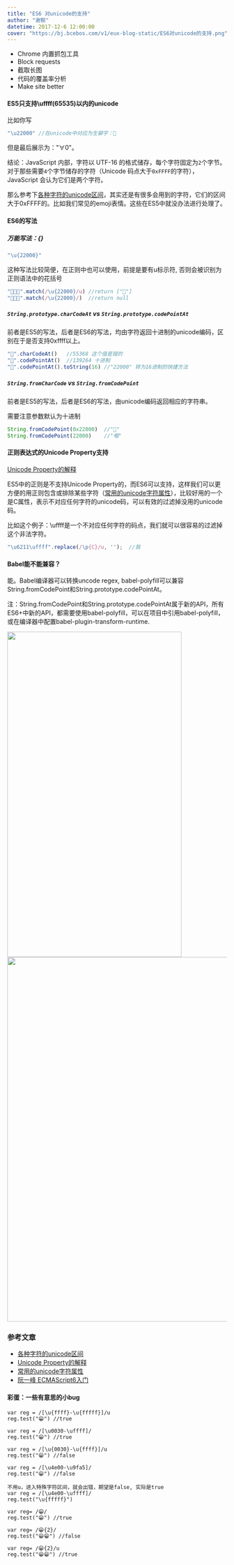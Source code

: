 ```yaml
---
title: "ES6 对unicode的支持"
author: "谢郁"
datetime: 2017-12-6 12:00:00
cover: "https://bj.bcebos.com/v1/eux-blog-static/ES6对unicode的支持.png"
---
```


- Chrome 内置抓包工具
- Block requests
- 截取长图
- 代码的覆盖率分析
- Make site better


#### ES5只支持\uffff(65535)以内的unicode

比如你写

```javascript
"\u22000" //在unicode中对应为生僻字：𢀀
```

但是最后展示为："∀0"。

结论：JavaScript 内部，字符以 UTF-16 的格式储存，每个字符固定为`2`个字节。对于那些需要`4`个字节储存的字符（Unicode 码点大于`0xFFFF`的字符），JavaScript 会认为它们是两个字符。

那么参考下[各种字符的unicode区间](https://github.com/xfgryujk/TiebaManager/wiki/%E5%90%84%E7%A7%8D%E5%AD%97%E7%AC%A6%E7%9A%84unicode%E5%8C%BA%E9%97%B4)，其实还是有很多会用到的字符，它们的区间大于0xFFFF的。比如我们常见的emoji表情。这些在ES5中就没办法进行处理了。

#### ES6的写法

##### 万能写法：{}

```javascript
"\u{22000}"
```

这种写法比较简便，在正则中也可以使用，前提是要有u标示符, 否则会被识别为正则语法中的花括号

```javascript
"𢀀的蛋".match(/\u{22000}/u) //return ["𢀀"]
"𢀀的蛋".match(/\u{22000}/)  //return null
```

##### `String.prototype.charCodeAt` vs `String.prototype.codePointAt`

前者是ES5的写法，后者是ES6的写法，均由字符返回十进制的unicode编码，区别在于是否支持0xffff以上。

```js
"𢀀".charCodeAt()   //55368 这个值是错的
"𢀀".codePointAt()  //139264 十进制
"𢀀".codePointAt().toString(16) //"22000" 转为16进制的快捷方法
```



##### `String.fromCharCode` vs `String.fromCodePoint`

前者是ES5的写法，后者是ES6的写法，由unicode编码返回相应的字符串。

需要注意参数默认为十进制

```js
String.fromCodePoint(0x22000)  //"𢀀"
String.fromCodePoint(22000)    //"嗰"
```



#### 正则表达式的Unicode Property支持

[Unicode Property的解释](http://www.infoq.com/cn/news/2011/03/regular-expressions-unicode-2)

ES5中的正则是不支持Unicode Property的，而ES6可以支持，这样我们可以更方便的用正则包含或排除某些字符（[常用的unicode字符属性](http://php.net/manual/zh/regexp.reference.unicode.php)），比较好用的一个是C属性，表示不对应任何字符的unicode码，可以有效的过滤掉没用的unicode码。

比如这个例子：\uffff是一个不对应任何字符的码点，我们就可以很容易的过滤掉这个非法字符。

```js
"\u6211\uffff".replace(/\p{C}/u, '');  //我
```



#### Babel能不能兼容？

能。Babel编译器可以转换uncode regex, babel-polyfill可以兼容String.fromCodePoint和String.prototype.codePointAt。

注：String.fromCodePoint和String.prototype.codePointAt属于新的API，所有ES6+中新的API，都需要使用babel-polyfill，可以在项目中引用babel-polyfill，或在编译器中配置babel-plugin-transform-runtime.

<img width="1096" height="746" src="http://text-learn.qiniudn.com/65395a8351886b09951f5f917f676f03.png" style="width: 400px">

<img src="http://text-learn.qiniudn.com/f9dc4bf38b9c437f4e159b091789beb4.png" width="1008" height="836">



### 参考文章

- [各种字符的unicode区间](https://github.com/xfgryujk/TiebaManager/wiki/%E5%90%84%E7%A7%8D%E5%AD%97%E7%AC%A6%E7%9A%84unicode%E5%8C%BA%E9%97%B4)
- [Unicode Property的解释](http://www.infoq.com/cn/news/2011/03/regular-expressions-unicode-2)
- [常用的unicode字符属性](http://php.net/manual/zh/regexp.reference.unicode.php)
- [阮一峰 ECMAScript6入门](http://es6.ruanyifeng.com)

#### 彩蛋：一些有意思的小bug

```
var reg = /[\u{ffff}-\u{fffff}]/u
reg.test("😁") //true

var reg = /[\u0030-\uffff]/
reg.test("😁") //true

var reg = /[\u{0030}-\u{ffff}]/u
reg.test("😁") //false

var reg = /[\u4e00-\u9fa5]/    
reg.test("😁") //false

不用u，进入特殊字符区间，就会出错，期望是false, 实际是true
var reg = /[\u4e00-\uffff]/
reg.test("\u{fffff}")

var reg= /😁/
reg.test("😁") //true

var reg= /😁{2}/
reg.test("😁😁") //false

var reg= /😁{2}/u
reg.test("😁😁") //true
```

